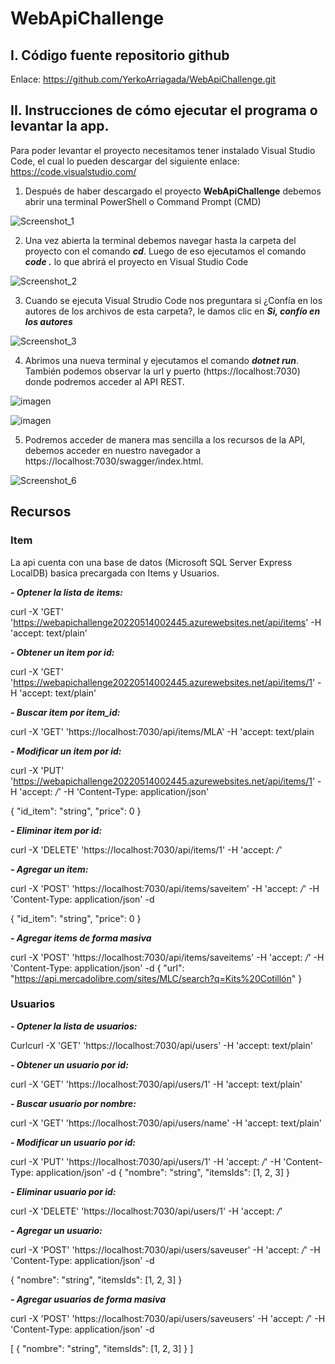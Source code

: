 # WebApiChallenge

## I. Código fuente repositorio github

Enlace: https://github.com/YerkoArriagada/WebApiChallenge.git

## II. Instrucciones de cómo ejecutar el programa o levantar la app.

  Para poder levantar el proyecto necesitamos tener instalado Visual Studio Code, el cual lo pueden descargar del siguiente enlace: https://code.visualstudio.com/

1. Después de haber descargado el proyecto **WebApiChallenge** debemos abrir una terminal PowerShell o Command Prompt (CMD)

![Screenshot_1](https://user-images.githubusercontent.com/63363780/168411943-1276e679-a17d-4a94-8688-6af228c001de.png)

2. Una vez abierta la terminal debemos navegar hasta la carpeta del proyecto con el comando ***cd***. Luego de eso ejecutamos el comando ***code .*** lo que abrirá el proyecto en Visual Studio Code

![Screenshot_2](https://user-images.githubusercontent.com/63363780/168412059-f7ba63b0-40b6-4dfc-9723-6c6469b6952e.png)

3. Cuando se ejecuta Visual Strudio Code nos preguntara si ¿Confía en los autores de los archivos de esta carpeta?, le damos clic en ***Si, confío en los autores***

![Screenshot_3](https://user-images.githubusercontent.com/63363780/168412304-42018b75-0a8d-432d-8845-6b9b0858bc2c.png)

4. Abrimos una nueva terminal y ejecutamos el comando ***dotnet run***. También podemos observar la url y puerto (https://localhost:7030) donde podremos acceder al API REST.

![imagen](https://user-images.githubusercontent.com/63363780/168412409-23172513-13e1-4ca4-9649-84802cc2de00.png)

![imagen](https://user-images.githubusercontent.com/63363780/168412462-dd733a33-9b47-4587-a291-106e149fc045.png)

5. Podremos acceder de manera mas sencilla a los recursos de la API, debemos acceder en nuestro navegador a https://localhost:7030/swagger/index.html.

![Screenshot_6](https://user-images.githubusercontent.com/63363780/168412771-369c3fe8-d017-4cf6-bb0a-261fbe8a7710.png)

## Recursos

### Item

La api cuenta con una base de datos (Microsoft SQL Server Express LocalDB) basica precargada con Items y Usuarios.

***- Optener la lista de items:***

curl -X 'GET' 'https://webapichallenge20220514002445.azurewebsites.net/api/items' -H 'accept: text/plain'

***- Obtener un item por id:***

curl -X 'GET' 'https://webapichallenge20220514002445.azurewebsites.net/api/items/1' -H 'accept: text/plain'

***- Buscar item por item_id:***

curl -X 'GET' 'https://localhost:7030/api/items/MLA' -H 'accept: text/plain

***- Modificar un item por id:***

curl -X 'PUT' 'https://webapichallenge20220514002445.azurewebsites.net/api/items/1' -H 'accept: */*' -H 'Content-Type: application/json'

{
  "id_item": "string",
  "price": 0
}

***- Eliminar item por id:***

curl -X 'DELETE' 'https://localhost:7030/api/items/1' -H 'accept: */*'

***- Agregar un item:***

curl -X 'POST' 'https://localhost:7030/api/items/saveitem'  -H 'accept: */*' -H 'Content-Type: application/json' -d

{
  "id_item": "string",
  "price": 0
}

***- Agregar items de forma masiva***

curl -X 'POST' 'https://localhost:7030/api/items/saveitems' -H 'accept: */*' -H 'Content-Type: application/json' -d 
{
  "url": "https://api.mercadolibre.com/sites/MLC/search?q=Kits%20Cotillón"
}

### Usuarios

***- Optener la lista de usuarios:***

Curlcurl -X 'GET' 'https://localhost:7030/api/users'  -H 'accept: text/plain'

***- Obtener un usuario por id:***

curl -X 'GET' 'https://localhost:7030/api/users/1'  -H 'accept: text/plain'

***- Buscar usuario por nombre:***

curl -X 'GET' 'https://localhost:7030/api/users/name' -H 'accept: text/plain'

***- Modificar un usuario por id:***

curl -X 'PUT' 'https://localhost:7030/api/users/1' -H 'accept: */*' -H 'Content-Type: application/json' -d 
{
  "nombre": "string", 
  "itemsIds": [1, 2, 3]
}

***- Eliminar usuario por id:***

curl -X 'DELETE' 'https://localhost:7030/api/users/1' -H 'accept: */*'

***- Agregar un usuario:***

curl -X 'POST' 'https://localhost:7030/api/users/saveuser' -H 'accept: */*' -H 'Content-Type: application/json' -d 

{
  "nombre": "string", 
  "itemsIds": [1, 2, 3]
}

***- Agregar usuarios de forma masiva***

curl -X 'POST' 'https://localhost:7030/api/users/saveusers' -H 'accept: */*' -H 'Content-Type: application/json' -d 

[
  {
    "nombre": "string", 
    "itemsIds": [1, 2, 3]
  }
]

